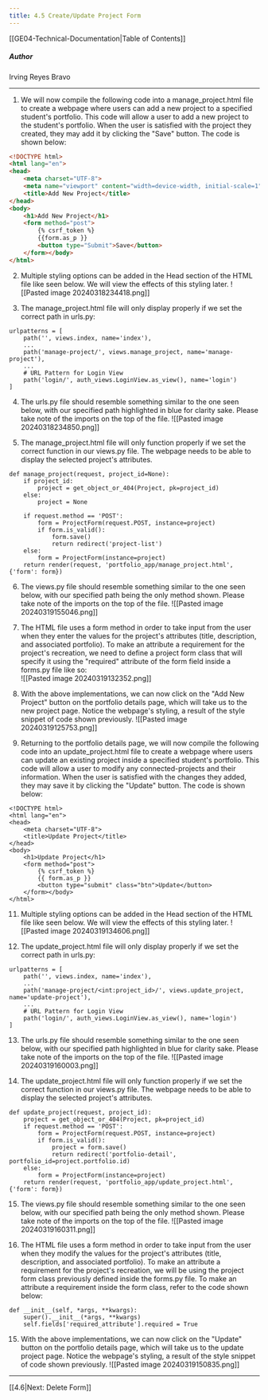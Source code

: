 ```yaml
---
title: 4.5 Create/Update Project Form
---
```

[[GE04-Technical-Documentation|Table of Contents]]
##### Author
Irving Reyes Bravo

***
1. We will now compile the following code into a manage_project.html file to create a webpage where users can add a new project to a specified student's portfolio. This code will allow a user to add a new project to the student's portfolio. When the user is satisfied with the project they created, they may add it by clicking the "Save" button. The code is shown below:
```html
<!DOCTYPE html>  
<html lang="en">  
<head>  
    <meta charset="UTF-8">  
    <meta name="viewport" content="width=device-width, initial-scale=1">  
    <title>Add New Project</title>  
</head>  
<body>  
    <h1>Add New Project</h1>  
    <form method="post">  
        {% csrf_token %}  
        {{form.as_p }}  
        <button type="Submit">Save</button>  
    </form></body>  
</html>
```

2. Multiple styling options can be added in the Head section of the HTML file like seen below. We will view the effects of this styling later.
![[Pasted image 20240318234418.png]]

3. The manage_project.html file will only display properly if we set the correct path in urls.py:
```
urlpatterns = [  
	path('', views.index, name='index'),
    ...  
    path('manage-project/', views.manage_project, name='manage-project'),  
    ...
    # URL Pattern for Login View  
    path('login/', auth_views.LoginView.as_view(), name='login')  
]
```

4. The urls.py file should resemble something similar to the one seen below, with our specified path highlighted in blue for clarity sake. Please take note of the imports on the top of the file.
![[Pasted image 20240318234850.png]]

5. The manage_project.html file will only function properly if we set the correct function in our views.py file. The webpage needs to be able to display the selected project's attributes.
```
def manage_project(request, project_id=None):  
    if project_id:  
        project = get_object_or_404(Project, pk=project_id)  
    else:  
        project = None  
  
    if request.method == 'POST':  
        form = ProjectForm(request.POST, instance=project)  
        if form.is_valid():  
            form.save()  
            return redirect('project-list')  
    else:  
        form = ProjectForm(instance=project)  
    return render(request, 'portfolio_app/manage_project.html', {'form': form})
```

6. The views.py file should resemble something similar to the one seen below, with our specified path being the only method shown. Please take note of the imports on the top of the file.
![[Pasted image 20240319155046.png]]

8. The HTML file uses a form method in order to take input from the user when they enter the values for the project's attributes (title, description, and associated portfolio). To make an attribute a requirement for the project's recreation, we need to define a project form class that will specify it using the "required" attribute of the form field inside a forms.py file like so:   
![[Pasted image 20240319132352.png]]

9. With the above implementations, we can now click on the "Add New Project" button on the portfolio details page, which will take us to the new project page. Notice the webpage's styling, a result of the style snippet of code shown previously.
![[Pasted image 20240319125753.png]]

10. Returning to the portfolio details page, we will now compile the following code into an update_project.html file to create a webpage where users can update an existing project inside a specified student's portfolio. This code will allow a user to modify any connected-projects and their information. When the user is satisfied with the changes they added, they may save it by clicking the "Update" button. The code is shown below:
```
<!DOCTYPE html>  
<html lang="en">  
<head>  
    <meta charset="UTF-8">  
    <title>Update Project</title>  
</head>  
<body>  
    <h1>Update Project</h1>  
    <form method="post">  
        {% csrf_token %}  
        {{ form.as_p }}  
        <button type="submit" class="btn">Update</button>  
    </form></body>  
</html>  
```

11. Multiple styling options can be added in the Head section of the HTML file like seen below. We will view the effects of this styling later.
![[Pasted image 20240319134606.png]]

12. The update_project.html file will only display properly if we set the correct path in urls.py:
```
urlpatterns = [  
	path('', views.index, name='index'),
    ...  
    path('manage-project/<int:project_id>/', views.update_project, name='update-project'),  
    ...
    # URL Pattern for Login View  
    path('login/', auth_views.LoginView.as_view(), name='login')  
]
```

13. The urls.py file should resemble something similar to the one seen below, with our specified path highlighted in blue for clarity sake. Please take note of the imports on the top of the file.
![[Pasted image 20240319160003.png]]

14. The update_project.html file will only function properly if we set the correct function in our views.py file. The webpage needs to be able to display the selected project's attributes.
```
def update_project(request, project_id):  
    project = get_object_or_404(Project, pk=project_id)  
    if request.method == 'POST':  
        form = ProjectForm(request.POST, instance=project)  
        if form.is_valid():  
            project = form.save()  
            return redirect('portfolio-detail', portfolio_id=project.portfolio.id)  
    else:  
        form = ProjectForm(instance=project)  
    return render(request, 'portfolio_app/update_project.html', {'form': form})
```

15. The views.py file should resemble something similar to the one seen below, with our specified path being the only method shown. Please take note of the imports on the top of the file.
![[Pasted image 20240319160311.png]]

16. The HTML file uses a form method in order to take input from the user when they modify the values for the project's attributes (title, description, and associated portfolio). To make an attribute a requirement for the project's recreation, we will be using the project form class previously defined inside the forms.py file. To make an attribute a requirement inside the form class, refer to the code shown below:
```
def __init__(self, *args, **kwargs):  
    super().__init__(*args, **kwargs)  
    self.fields['required_attribute'].required = True
```

15. With the above implementations, we can now click on the "Update" button on the portfolio details page, which will take us to the update project page. Notice the webpage's styling, a result of the style snippet of code shown previously.
![[Pasted image 20240319150835.png]]

***

[[4.6|Next: Delete Form]]